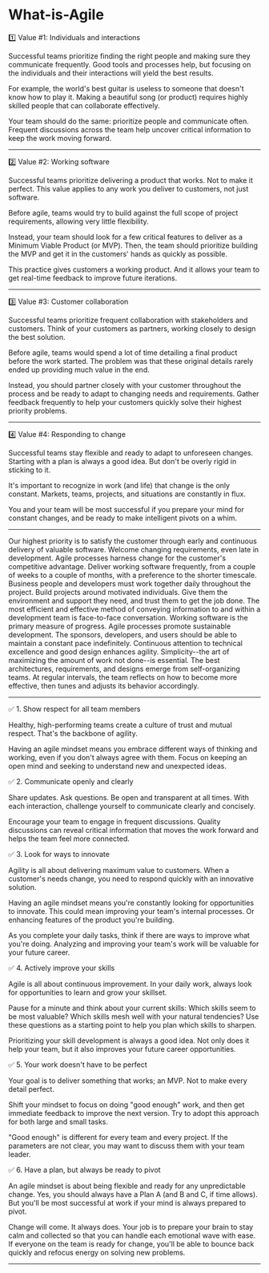 # What-is-Agile

1️⃣  Value #1: Individuals and interactions

Successful teams prioritize finding the right people and making sure they communicate frequently. Good tools and processes help, but focusing on the individuals and their interactions will yield the best results.

For example, the world's best guitar is useless to someone that doesn't know how to play it. Making a beautiful song (or product) requires highly skilled people that can collaborate effectively.

Your team should do the same: prioritize people and communicate often. Frequent discussions across the team help uncover critical information to keep the work moving forward.

---

2️⃣  Value #2: Working software

Successful teams prioritize delivering a product that works. Not to make it perfect. This value applies to any work you deliver to customers, not just software.

Before agile, teams would try to build against the full scope of project requirements, allowing very little flexibility.

Instead, your team should look for a few critical features to deliver as a  Minimum Viable Product  (or MVP). Then, the team should prioritize building the MVP and get it in the customers' hands as quickly as possible.

This practice gives customers a working product. And it allows your team to get real-time feedback to improve future iterations.

---

3️⃣   Value #3: Customer collaboration

Successful teams prioritize frequent collaboration with stakeholders and customers. Think of your customers as partners, working closely to design the best solution.

Before agile, teams would spend a lot of time detailing a final product before the work started. The problem was that these original details rarely ended up providing much value in the end.

Instead, you should partner closely with your customer throughout the process and be ready to adapt to changing needs and requirements. Gather feedback frequently to help your customers quickly solve their highest priority problems.

---

4️⃣  Value #4: Responding to change

Successful teams stay flexible and ready to adapt to unforeseen changes. Starting with a plan is always a good idea. But don't be overly rigid in sticking to it.

It's important to recognize in work (and life) that change is the only constant. Markets, teams, projects, and situations are constantly in flux. 

You and your team will be most successful if you prepare your mind for constant changes, and be ready to make intelligent pivots on a whim.

---

Our highest priority is to satisfy the customer through early and continuous delivery of valuable software.
Welcome changing requirements, even late in development. Agile processes harness change for the customer's competitive advantage.
Deliver working software frequently, from a couple of weeks to a couple of months, with a preference to the shorter timescale.
Business people and developers must work together daily throughout the project.
Build projects around motivated individuals. Give them the environment and support they need, and trust them to get the job done.
The most efficient and effective method of conveying information to and within a development team is face-to-face conversation.
Working software is the primary measure of progress.
Agile processes promote sustainable development. The sponsors, developers, and users should be able to maintain a constant pace indefinitely.
Continuous attention to technical excellence and good design enhances agility.
Simplicity--the art of maximizing the amount of work not done--is essential.
The best architectures, requirements, and designs emerge from self-organizing teams.
At regular intervals, the team reflects on how to become more effective, then tunes and adjusts its behavior accordingly.


---

✅   1.  Show respect for all team members

Healthy, high-performing teams create a culture of trust and mutual respect. That's the backbone of agility. 

Having an agile mindset means you embrace different ways of thinking and working, even if you don't always agree with them. Focus on keeping an open mind and seeking to understand new and unexpected ideas.

✅   2.  Communicate openly and clearly

Share updates. Ask questions. Be open and transparent at all times. With each interaction, challenge yourself to communicate clearly and concisely. 

Encourage your team to engage in frequent discussions. Quality discussions can reveal critical information that moves the work forward and helps the team feel more connected.

✅  3.  Look for ways to innovate

Agility is all about delivering maximum value to customers. When a customer's needs change, you need to respond quickly with an innovative solution.

Having an agile mindset means you're constantly looking for opportunities to innovate. This could mean improving your team's internal processes. Or enhancing features of the product you're building.

As you complete your daily tasks, think if there are ways to improve what you're doing. Analyzing and improving your team's work will be valuable for your future career.

✅   4.  Actively improve your skills

Agile is all about continuous improvement. In your daily work, always look for opportunities to learn and grow your skillset.

Pause for a minute and think about your current skills: Which skills seem to be most valuable? Which skills mesh well with your natural tendencies? Use these questions as a starting point to help you plan which skills to sharpen.

Prioritizing your skill development is always a good idea. Not only does it help your team, but it also improves your future career opportunities.

✅   5.  Your work doesn't have to be perfect

Your goal is to deliver something that works; an MVP. Not to make every detail perfect.

Shift your mindset to focus on doing "good enough" work, and then get immediate feedback to improve the next version. Try to adopt this approach for both large and small tasks.

"Good enough" is different for every team and every project. If the parameters are not clear, you may want to discuss them with your team leader.

✅   6.  Have a plan, but always be ready to pivot

An agile mindset is about being flexible and ready for any unpredictable change. Yes, you should always have a Plan A (and B and C, if time allows). But you'll be most successful at work if your mind is always prepared to pivot.

Change will come. It always does. Your job is to prepare your brain to stay calm and collected so that you can handle each emotional wave with ease. If everyone on the team is ready for change, you'll be able to bounce back quickly and refocus energy on solving new problems.

---


